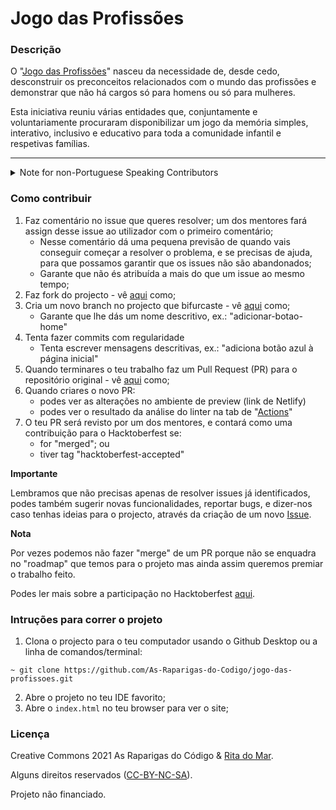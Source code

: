 # Jogo das Profissões

### Descrição

O "[Jogo das Profissões](https://jogodasprofissoes.pt/)" nasceu da necessidade de, desde cedo, desconstruir os preconceitos relacionados com o mundo das profissões e demonstrar que não há cargos só para homens ou só para mulheres. 

Esta iniciativa reuniu várias entidades que, conjuntamente e voluntariamente procuraram disponibilizar um jogo da memória simples, interativo, inclusivo e educativo para toda a comunidade infantil e respetivas famílias.

-----

<details>
  <summary>Note for non-Portuguese Speaking Contributors</summary>
  This project was made open source in order to encourage contributions from Portuguese students enrolled in the "As Raparigas do Código" project and, as such, will be mostly written in Portuguese. 

  However, if you'd like to contribute, we will accept PRs not written in portugues, with an English code source. 
  
  Thank you!
</details>

### Como contribuir

1. Faz comentário no issue que queres resolver; um dos mentores fará assign desse issue ao utilizador com o primeiro comentário;
    - Nesse comentário dá uma pequena previsão de quando vais conseguir começar a resolver o problema, e se precisas de ajuda, para que possamos garantir que os issues não são abandonados;
    - Garante que não és atribuída a mais do que um issue ao mesmo tempo;
2. Faz fork do projecto - vê [aqui](https://docs.github.com/pt/github/getting-started-with-github/quickstart/fork-a-repo) como;
3. Cria um novo branch no projecto que bifurcaste - vê [aqui](https://docs.github.com/pt/github/collaborating-with-pull-requests/proposing-changes-to-your-work-with-pull-requests/creating-and-deleting-branches-within-your-repository) como;
    - Garante que lhe dás um nome descritivo, ex.: "adicionar-botao-home"
4. Tenta fazer commits com regularidade
    - Tenta escrever mensagens descritivas, ex.: "adiciona botão azul à página inicial"
5. Quando terminares o teu trabalho faz um Pull Request (PR) para o repositório original - vê [aqui](https://docs.github.com/pt/github/getting-started-with-github/quickstart/fork-a-repo) como;
6. Quando criares o novo PR:
    - podes ver as alterações no ambiente de preview (link de Netlify)
    - podes ver o resultado da análise do linter na tab de "[Actions](https://github.com/As-Raparigas-do-Codigo/jogo-das-profissoes/actions)"
7. O teu PR será revisto por um dos mentores, e contará como uma contribuição para o Hacktoberfest se:
    - for "merged"; ou
    - tiver tag "hacktoberfest-accepted"

**Importante**

Lembramos que não precisas apenas de resolver issues já identificados, podes também sugerir novas funcionalidades, reportar bugs, e dizer-nos caso tenhas ideias para o projecto, através da criação de um novo [Issue](https://github.com/As-Raparigas-do-Codigo/jogo-das-profissoes/issues).

**Nota**

Por vezes podemos não fazer "merge" de um PR porque não se enquadra no "roadmap" que temos para o projeto mas ainda assim queremos premiar o trabalho feito. 

Podes ler mais sobre a participação no Hacktoberfest [aqui](https://hacktoberfest.digitalocean.com/resources/participation).

### Intruções para correr o projeto

1. Clona o projecto para o teu computador usando o Github Desktop ou a linha de comandos/terminal:

  ```
  ~ git clone https://github.com/As-Raparigas-do-Codigo/jogo-das-profissoes.git
  ```

2. Abre o projeto no teu IDE favorito;
3. Abre o `index.html` no teu browser para ver o site;


### Licença

Creative Commons 2021 As Raparigas do Código & [Rita do Mar](https://www.instagram.com/ritadomar/).

Alguns direitos reservados ([CC-BY-NC-SA](https://creativecommons.org/licenses/by-nc-sa/3.0/pt/)). 

Projeto não financiado.
